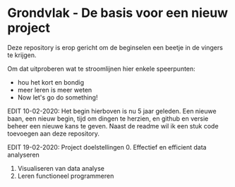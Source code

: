  Grondvlak - De basis voor een nieuw project
=============================================
Deze repository is erop gericht om de beginselen een beetje in de vingers te krijgen.

Om dat uitproberen wat te stroomlijnen hier enkele speerpunten:
- hou het kort en bondig
- meer leren is meer weten
- Now let's go do something!

EDIT 10-02-2020:
Het begin hierboven is nu 5 jaar geleden. 
Een nieuwe baan, een nieuw begin, tijd om dingen te herzien, en github en versie beheer een nieuwe kans te geven.
Naast de readme wil ik een stuk code toevoegen aan deze repository.

EDIT 19-02-2020:
Project doelstellingen
0. Effectief en efficient data analyseren
1. Visualiseren van data analyse
2. Leren functioneel programmeren
